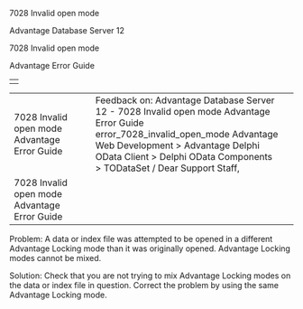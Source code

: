 7028 Invalid open mode




Advantage Database Server 12  

7028 Invalid open mode

Advantage Error Guide

|  |
| --- |
|  |

|  |  |  |  |  |
| --- | --- | --- | --- | --- |
| 7028 Invalid open mode  Advantage Error Guide |  |  | Feedback on: Advantage Database Server 12 - 7028 Invalid open mode Advantage Error Guide error\_7028\_invalid\_open\_mode Advantage Web Development > Advantage Delphi OData Client > Delphi OData Components > TODataSet / Dear Support Staff, |  |
| 7028 Invalid open mode  Advantage Error Guide |  |  |  |  |

Problem: A data or index file was attempted to be opened in a different Advantage Locking mode than it was originally opened. Advantage Locking modes cannot be mixed.

Solution: Check that you are not trying to mix Advantage Locking modes on the data or index file in question. Correct the problem by using the same Advantage Locking mode.